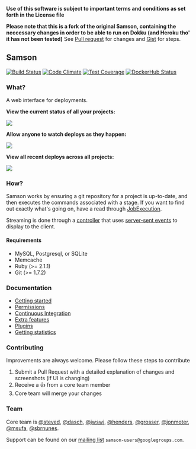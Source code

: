**Use of this software is subject to important terms and conditions as set forth in the License file**

**Please note that this is a fork of the original Samson, containing the neccessary changes in order to be able to run on Dokku (and Heroku tho' it has not been tested)**
See [Pull request](https://github.com/cu12/samson/pull/1) for changes and [Gist](https://gist.github.com/cu12/0511ab5eefd8599e4cc0) for steps.

## Samson

[![Build Status](https://travis-ci.org/zendesk/samson.svg?branch=master)](https://travis-ci.org/zendesk/samson)
[![Code Climate](https://codeclimate.com/repos/53340bef6956800b9000675c/badges/c7c44f80cff049aef8f7/gpa.svg)](https://codeclimate.com/repos/53340bef6956800b9000675c/feed)
[![Test Coverage](https://codeclimate.com/repos/53340bef6956800b9000675c/badges/c7c44f80cff049aef8f7/coverage.svg)](https://codeclimate.com/repos/53340bef6956800b9000675c/coverage)
[![DockerHub Status](https://img.shields.io/docker/stars/zendesk/samson.svg)](https://hub.docker.com/r/zendesk/samson)

### What?

A web interface for deployments.

**View the current status of all your projects:**

![](http://f.cl.ly/items/3n0f0m3j2Q242Y1k311O/Samson.png)

**Allow anyone to watch deploys as they happen:**

![](http://cl.ly/image/1m0Q1k2r1M32/Master_deploy__succeeded_.png)

**View all recent deploys across all projects:**

![](http://cl.ly/image/270l1e3s2e1p/Samson.png)

### How?

Samson works by ensuring a git repository for a project is up-to-date, and then executes the commands associated with a stage. If you want to find out exactly what's going on, have a read through [JobExecution](https://github.com/zendesk/samson/blob/master/app/models/job_execution.rb).

Streaming is done through a [controller](app/controllers/streams_controller.rb) that uses [server-sent events](https://en.wikipedia.org/wiki/Server-sent_events) to display to the client.

#### Requirements

* MySQL, Postgresql, or SQLite
* Memcache
* Ruby (>= 2.1.1)
* Git (>= 1.7.2)

### Documentation

* [Getting started](https://github.com/zendesk/samson/blob/master/docs/setup.md)
* [Permissions](https://github.com/zendesk/samson/blob/master/docs/permissions.md)
* [Continuous Integration](https://github.com/zendesk/samson/blob/master/docs/ci.md)
* [Extra features](https://github.com/zendesk/samson/blob/master/docs/extra_features.md)
* [Plugins](https://github.com/zendesk/samson/blob/master/docs/plugins.md)
* [Getting statistics](https://github.com/zendesk/samson/blob/master/docs/stats.md)

### Contributing

Improvements are always welcome. Please follow these steps to contribute

1. Submit a Pull Request with a detailed explanation of changes and screenshots (if UI is changing)
1. Receive a :+1: from a core team member
1. Core team will merge your changes

### Team

Core team is [@steved](https://github.com/steved), [@dasch](https://github.com/dasch), [@jwswj](https://github.com/jwswj), [@henders](https://github.com/henders),
[@grosser](https://github.com/grosser), [@jonmoter](https://github.com/jonmoter), [@msufa](https://github.com/msufa), [@sbrnunes](https://github.com/sbrnunes).

Support can be found on our [mailing list](https://groups.google.com/forum/#!forum/samson-users) `samson-users@googlegroups.com`.

